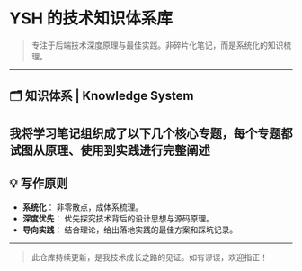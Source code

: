 # YSH 的技术知识体系库

> 专注于后端技术深度原理与最佳实践。非碎片化笔记，而是系统化的知识梳理。

---

## 🗂️ 知识体系 | Knowledge System

我将学习笔记组织成了以下几个核心专题，每个专题都试图从原理、使用到实践进行完整阐述
---

## 💡 写作原则

- **系统化**： 非零散点，成体系梳理。
- **深度优先**： 优先探究技术背后的设计思想与源码原理。
- **导向实践**： 结合理论，给出落地实践的最佳方案和踩坑记录。

---

> 此仓库持续更新，是我技术成长之路的见证。如有谬误，欢迎指正！
